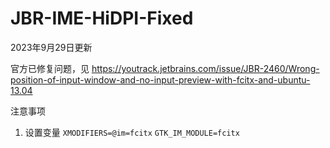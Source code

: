 # JBR-IME-HiDPI-Fixed

2023年9月29日更新

官方已修复问题，见 https://youtrack.jetbrains.com/issue/JBR-2460/Wrong-position-of-input-window-and-no-input-preview-with-fcitx-and-ubuntu-13.04

注意事项
1. 设置变量 `XMODIFIERS=@im=fcitx` `GTK_IM_MODULE=fcitx`
